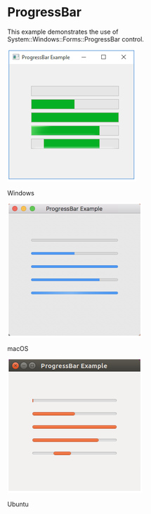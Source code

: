 # ProgressBar

This example demonstrates the use of System::Windows::Forms::ProgressBar control.

![GitHub Logo](../../../docs/Pictures/Examples/Forms/ProgressBarW.png)

Windows

![GitHub Logo](../../../docs/Pictures/Examples/Forms/ProgressBarM.png)

macOS

![GitHub Logo](../../../docs/Pictures/Examples/Forms/ProgressBarU.png)

Ubuntu
